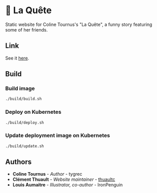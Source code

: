 # :book: La Quête

Static website for Coline Tournus's "La Quête", a funny story featuring some of her friends.

## Link

See it [here](https://la-quete.thuault.com).

## Build

### Build image

```bash
./build/build.sh
```

### Deploy on Kubernetes

```bash
./build/deploy.sh
```

### Update deployment image on Kubernetes

```bash
./build/update.sh
```

## Authors

* **Coline Tournus** - *Author* - tygrec
* **Clément Thuault** - *Website maintainer* - [thuaultc](https://github.com/thuaultc)
* **Louis Aumaitre** - *Illustrator, co-author* - IronPenguin
